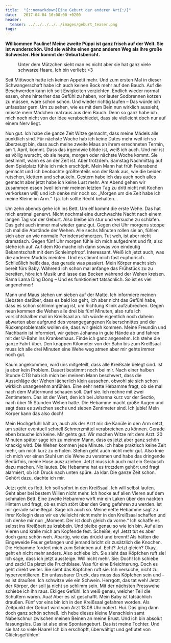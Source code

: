```yaml
---
title:  "{::nomarkdown}Eine Geburt der anderen Art{:/}"
date:   2017-04-04 10:00:00 +0200
header:
  teaser: ../../../../../images/geburt_teaser.png
tags:
---
```

**Willkommen Pauline! Meine zweite Püppi ist ganz frisch auf der Welt. Sie ist wunderschön. Und sie wählte einen ganz anderen Weg als ihre große Schwester. Hier kommt der Geburtsbericht.**

<figure>
  <img src="../../../../../images/geburt.jpg" alt="">
  <figcaption>Unter dem Mützchen sieht man es nicht aber sie hat ganz viele schwarze Haare. Ich bin verliebt <3</figcaption>
</figure>

Seit Mittwoch hatte ich keinen Appetit mehr. Und zum ersten Mal in dieser Schwangerschaft habe ich auch keinen Bock mehr auf den Bauch. Auf die Beschwerden kann ich seit Ewigkeiten verzichten. Endlich wieder normal essen, ohne hinterher das Gefühl zu haben, vor lauter Sodbrennen kotzen zu müssen, wäre schon schön. Und wieder richtig laufen – Das würde ich unfassbar gern. Um zu sehen, wie es mit dem Bein nun wirklich aussieht, müsste mein Mädchen mal raus aus dem Bauch. Denn so ganz habe ich mich noch nicht von der Idee verabschiedet, dass sie vielleicht doch nur auf einem Nerv liegt.

Nun gut. Ich habe die ganze Zeit Witze gemacht, dass meine Mädels alle pünktlich sind. Für nächste Woche hab ich keine Dates mehr weil ich so überzeugt bin, dass auch meine zweite Maus an ihrem errechneten Termin, am 1. April, kommt. Dass das irgendwie blöde ist, weiß ich auch. Und mir ist es völlig wurscht, ob sie heute, morgen oder nächste Woche kommt. Sie bestimmt, wann es an der Zeit ist. Aber trotzdem. Samstag Nachmittag auf dem Spielplatz fühle ich mich erschöpft. Mein Mann hat früh Feierabend gemacht und ich beobachte größtenteils von der Bank aus, wie die beiden rutschen, klettern und schaukeln. Gestern habe ich das auch noch alles gemacht aber jetzt habe ich keine Lust mehr. Am Abend gehen wir zusammen essen (weil ich mir meinen letzten Tag zu dritt nicht mit Kochen verkorksen will) und ich denke mir noch so: „Morgen um die Zeit habe ich meine Kleine im Arm.“ Tja. Ich sollte Recht behalten…

Um zehn abends gehe ich ins Bett. Um elf kommt die erste Wehe. Das hat mich erstmal genervt. Nicht nochmal eine durchwachte Nacht nach einem langen Tag vor der Geburt. Also bleibe ich stur und versuche zu schlafen. Das geht auch immer mal wieder ganz gut. Gegen drei Uhr morgens stoppe ich mal die Abstände der Wehen. Alle sechs Minuten rollen sie an, fühlen sich aber an wie normale Periodenschmerzen. Tut weh, ist aber nicht dramatisch. Gegen fünf Uhr morgen fühle ich mich aufgedreht und fit, also stehe ich auf. Auf dem Klo mache ich dann sowas von eindeutig Bekanntschaft mit dem Schleimpfropf. Interessant. Weiß ich jetzt auch, was die anderen Muddis meinten. Und es stimmt mich fast euphorisch. Schließlich heißt das, das gerade was passiert. Mein Körper macht sich bereit fürs Baby. Während ich schon mal anfange das Frühstück zu zu bereiten, höre ich Musik und lasse das Becken während der Wehen kreisen. Rama Lama Ding Dong – Und es funktioniert tatsächlich. So ist es viel angenehmer!

Mann und Maus stehen um sieben auf der Matte. Ich informiere meinen Liebsten darüber, dass es bald los geht, ich aber nicht das Gefühl habe, dass es schon schlimm genug ist, um Richtung Klinik aufzubrechen. Gegen neun kommen die Wehen alle drei bis fünf Minuten, also rufe ich vorsichtshalber mal im Kreißsaal an. Ich würde eigentlich noch daheim abwarten aber aufgrund des vorangegangenen Kaiserschnittes und der Rückenproblematik wollen sie, dass wir gleich kommen. Meine Freundin und Nachbarin ist informiert, wir geben Johanna in gute Hände ab und fahren mit der U-Bahn ins Krankenhaus. Finde ich ganz angenehm. Ich stehe die ganze Fahrt über. Den knappen Kilometer von der Bahn bis zum Kreißsaal muss ich alle drei Minuten eine Wehe weg atmen aber mir gehts immer noch gut.

Kaum angekommen, wird uns mitgeteilt, dass alle Kreißsäle belegt sind. Ist ja aber kein Problem. Dauert bestimmt noch bei mir. Nach einer halben Stunde CTG hab ich mich bei meinem Mann beschwert, dass die Ausschläge der Wehen lächerlich klein aussehen, obwohl sie sich schon wirklich unangenehm anfühlen. Eine sehr nette Hebamme fragt, ob sie mal nach dem Muttermund schauen soll. Darf sie. Ich rechne mit zwei Zentimetern. Das ist der Wert, den ich bei Johanna kurz vor der Sectio, nach über 15 Stunden Wehen hatte. Die Hebamme macht große Augen und sagt dass es zwischen sechs und sieben Zentimeter sind. Ich juble! Mein Körper kann das also doch!

Mein Hochgefühl hält an, auch als der Arzt mir die Kanüle in den Arm setzt, um später eventuell schnell Schmerzmittel verabreichen zu können. Gerade eben brauche ich keine. Mir gehts gut. Wir machen Witze mit dem Arzt. 20 Minuten später sage ich zu meinem Mann, dass es jetzt aber ganz schön knackig wird. Die Wehen kommen jede Minute. Ich habe praktisch keine Zeit mehr, um mich kurz zu erholen. Stehen geht auch nicht mehr gut. Also knie ich mich vor einen Stuhl um die Wehe zu veratmen und habe das dringende Bedürfnis, meine Hose auszuziehen. Jetzt muss ich auch mal ein Geräusch dazu machen. Nix lautes. Die Hebamme hat es trotzdem gehört und fragt alarmiert, ob ich Druck nach unten spüre. Ja klar. Die ganze Zeit schon. Gehört dazu, dachte ich mir.

Jetzt geht es flott. Ich soll sofort in den Kreißsaal. Ich will selbst laufen. Geht aber bei bestem Willen nicht mehr. Ich hocke auf allen Vieren auf dem schmalen Bett. Eine zweite Hebamme wirft mir ein Laken über den nackten Hintern und fragt, ob es mich stört über den Gang gefahren zu werden. Ist mir gerade scheißegal. Sage ich auch so. Meine nette Hebamme sagt zu ihrer Kollegin dass wir es vielleicht nicht mehr in den Kreißsaal schaffen und ich denke mir nur: „Moment. Der ist doch gleich da vorne.“ Ich schaffe es selbst ins Kreißbett zu krabbeln. Und bleibe genau so wie ich bin. Auf allen Vieren und kralle mich am Kopfende fest. Scheiße, ey! Jetzt tut es aber doch ganz schön weh. Abartig, wie das drückt und brennt! Als hätten die Eingeweide Feuer gefangen und jemand bricht dir zusätzlich die Knochen. Die Hebamme fordert mich zum Schieben auf. Echt? Jetzt gleich? Okay, geht eh nicht mehr anders. Also schiebe ich. Sie sieht das Köpfchen ruft sie! Ich sage, dass ich jetzt aussteige. Will nicht mehr. Sie: Doch! Ich schiebe und zack! Da platzt die Fruchtblase. Was für eine Erleichterung. Doch es geht direkt weiter. Sie sieht das Köpfchen ruft sie. Ich versuche, nicht zu hyperventilieren. Ein unfassbarer Druck, das muss das Köpfchen sein und – es ist draußen. Ich schwitze wie ein Schwein. Herrgott, das tat weh! Jetzt der Körper, der soll ja nicht so schlimm sein. Mit der nächsten Presswehe schiebe ich ihn raus. Ekliges Gefühl. Ich weiß genau, welcher Teil die Schultern waren. Aua! Aber es ist geschafft. Mein Baby ist tatsächlich draußen. Fünf vor eins bin ich in den Kreißsaal gefahren worden. Als Zeitpunkt der Geburt wird vom Arzt 13.08 Uhr notiert. Hui. Das ging dann doch ganz schön schnell. Ich hebe dieses kleine Menschlein samt Nabelschnur zwischen meinen Beinen an meine Brust. Und ich bin absolut fassungslos. Das ist also eine Spontangeburt. Das ist meine Tochter. Und sie hat so viele Haare! Ich bin erschöpft, überwältigt und geflutet von Glücksgefühlen!